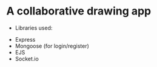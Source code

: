 # A collaborative drawing app
 - Libraries used:
  * Express
  * Mongoose (for login/register)
  * EJS
  * Socket.io
 
